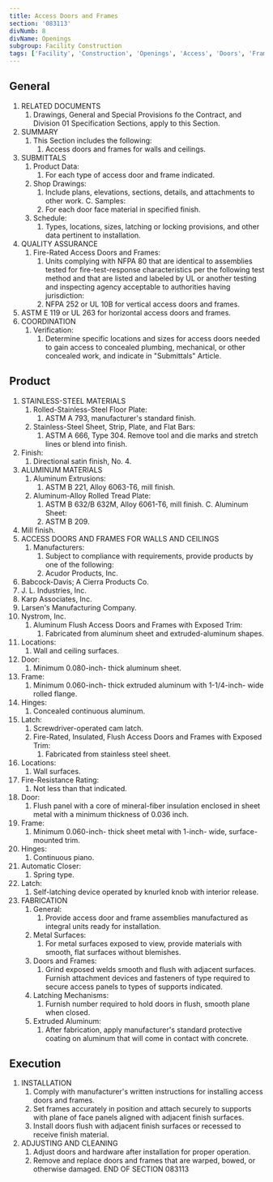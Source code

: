 ```yaml
---
title: Access Doors and Frames
section: '083113'
divNumb: 8
divName: Openings
subgroup: Facility Construction
tags: ['Facility', 'Construction', 'Openings', 'Access', 'Doors', 'Frames']
---
```


## General

1. RELATED DOCUMENTS
   1. Drawings, General and Special Provisions fo the Contract, and Division 01 Specification
      Sections, apply to this Section.
2. SUMMARY
   1. This Section includes the following:
      1. Access doors and frames for walls and ceilings.
3. SUBMITTALS
   1. Product Data:
      1. For each type of access door and frame indicated.
   1. Shop Drawings:
      1. Include plans, elevations, sections, details, and attachments to other work. C. Samples:
      1. For each door face material in specified finish.
   1. Schedule:
      1. Types, locations, sizes, latching or locking provisions, and other data pertinent to installation.
4. QUALITY ASSURANCE
   1. Fire-Rated Access Doors and Frames:
      1. Units complying with NFPA 80 that are identical to assemblies tested for fire-test-response characteristics per the following test method and that are listed and labeled by UL or another testing and inspecting agency acceptable to authorities having jurisdiction:
      1. NFPA 252 or UL 10B for vertical access doors and frames.
5. ASTM E 119 or UL 263 for horizontal access doors and frames.
6. COORDINATION
   1. Verification:
      1. Determine specific locations and sizes for access doors needed to gain access to concealed plumbing, mechanical, or other concealed work, and indicate in "Submittals" Article.

## Product

1. STAINLESS-STEEL MATERIALS
   1. Rolled-Stainless-Steel Floor Plate:
      1. ASTM A 793, manufacturer's standard finish.
   1. Stainless-Steel Sheet, Strip, Plate, and Flat Bars:
      1. ASTM A 666, Type 304. Remove tool and die marks and stretch lines or blend into finish.
1. Finish:
   1. Directional satin finish, No. 4.
1. ALUMINUM MATERIALS
   1. Aluminum Extrusions:
      1. ASTM B 221, Alloy 6063-T6, mill finish.
   1. Aluminum-Alloy Rolled Tread Plate:
      1. ASTM B 632/B 632M, Alloy 6061-T6, mill finish. C. Aluminum Sheet:
      1. ASTM B 209.
1. Mill finish.
1. ACCESS DOORS AND FRAMES FOR WALLS AND CEILINGS
   1. Manufacturers:
      1. Subject to compliance with requirements, provide products by one of the following:
      1. Acudor Products, Inc.
1. Babcock-Davis; A Cierra Products Co.
1. J. L. Industries, Inc.
1. Karp Associates, Inc.
1. Larsen's Manufacturing Company.
1. Nystrom, Inc.
   1. Aluminum Flush Access Doors and Frames with Exposed Trim:
      1. Fabricated from aluminum sheet and extruded-aluminum shapes.
1. Locations:
   1. Wall and ceiling surfaces.
1. Door:
   1. Minimum 0.080-inch- thick aluminum sheet.
1. Frame:
   1. Minimum 0.060-inch- thick extruded aluminum with 1-1/4-inch- wide rolled flange.
1. Hinges:
   1. Concealed continuous aluminum.
1. Latch:
   1. Screwdriver-operated cam latch.
   1. Fire-Rated, Insulated, Flush Access Doors and Frames with Exposed Trim:
      1. Fabricated from stainless steel sheet.
1. Locations:
   1. Wall surfaces.
1. Fire-Resistance Rating:
   1. Not less than that indicated.
1. Door:
   1. Flush panel with a core of mineral-fiber insulation enclosed in sheet metal with a minimum thickness of 0.036 inch.
1. Frame:
   1. Minimum 0.060-inch- thick sheet metal with 1-inch- wide, surface-mounted trim.
1. Hinges:
   1. Continuous piano.
1. Automatic Closer:
   1. Spring type.
1. Latch:
   1. Self-latching device operated by knurled knob with interior release.
1. FABRICATION
   1. General:
      1. Provide access door and frame assemblies manufactured as integral units ready for installation.
   1. Metal Surfaces:
      1. For metal surfaces exposed to view, provide materials with smooth, flat surfaces without blemishes.
   1. Doors and Frames:
      1. Grind exposed welds smooth and flush with adjacent surfaces. Furnish attachment devices and fasteners of type required to secure access panels to types of supports indicated.
   1. Latching Mechanisms:
      1. Furnish number required to hold doors in flush, smooth plane when closed.
   1. Extruded Aluminum:
      1. After fabrication, apply manufacturer's standard protective coating on aluminum that will come in contact with concrete.

## Execution

1. INSTALLATION
   1. Comply with manufacturer's written instructions for installing access doors and frames.
   1. Set frames accurately in position and attach securely to supports with plane of face panels aligned with adjacent finish surfaces.
   1. Install doors flush with adjacent finish surfaces or recessed to receive finish material.
2. ADJUSTING AND CLEANING
   1. Adjust doors and hardware after installation for proper operation.
   1. Remove and replace doors and frames that are warped, bowed, or otherwise damaged. END OF SECTION 083113
